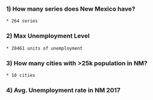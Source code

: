 ### 1) How many series does New Mexico have?

    * 264 series

### 2) Max Unemployment Level

    * 28461 units of unemployment

### 3) How many cities with >25k population in NM?

    * 10 cities

### 4) Avg. Unemployment rate in NM 2017 